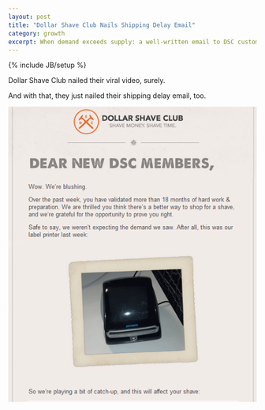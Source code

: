 ```yaml
---
layout: post
title: "Dollar Shave Club Nails Shipping Delay Email"
category: growth  
excerpt: When demand exceeds supply: a well-written email to DSC customers.
---
```

{% include JB/setup %}

Dollar Shave Club nailed their viral video, surely.

And with that, they just nailed their shipping delay email, too.

![Dollar Shave Club Email](/assets/images/dollar-shave-club-email.png)